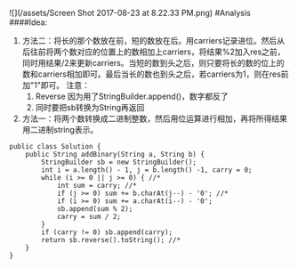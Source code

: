 ![](/assets/Screen Shot 2017-08-23 at 8.22.33 PM.png)
#Analysis
####Idea:
1. 方法二：将长的那个数放在前，短的数放在后。用carriers记录进位。然后从后往前将两个数对应的位置上的数相加上carriers，将结果%2加入res之前，同时用结果/2来更新carriers。当短的数到头之后，则只要将长的数的位上的数和carriers相加即可。最后当长的数也到头之后，若carriers为1，则在res前加"1"即可。
    注意：
    1. Reverse 因为用了StringBuilder.append()，数字都反了
    2. 同时要把sb转换为String再返回
2. 方法一：将两个数转换成二进制整数，然后用位运算进行相加，再将所得结果用二进制string表示。



```
public class Solution {
    public String addBinary(String a, String b) {
        StringBuilder sb = new StringBuilder();
        int i = a.length() - 1, j = b.length() -1, carry = 0;
        while (i >= 0 || j >= 0) { //*
            int sum = carry; //*
            if (j >= 0) sum += b.charAt(j--) - '0'; //*
            if (i >= 0) sum += a.charAt(i--) - '0';
            sb.append(sum % 2);
            carry = sum / 2;
        }
        if (carry != 0) sb.append(carry);
        return sb.reverse().toString(); //*
    }
}
```

